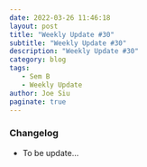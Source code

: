 ```yaml
---
date: 2022-03-26 11:46:18
layout: post
title: "Weekly Update #30"
subtitle: "Weekly Update #30"
description: "Weekly Update #30"
category: blog
tags:
   - Sem B
   - Weekly Update
author: Joe Siu
paginate: true
---
```

### Changelog

* To be update...
